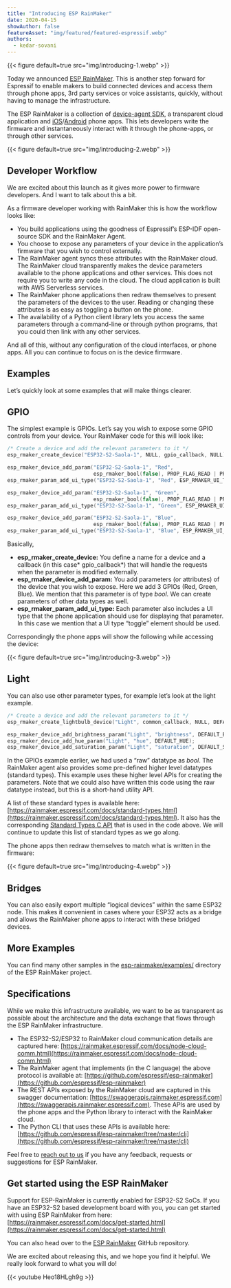 ```yaml
---
title: "Introducing ESP RainMaker"
date: 2020-04-15
showAuthor: false
featureAsset: "img/featured/featured-espressif.webp"
authors:
  - kedar-sovani
---
```


{{< figure
    default=true
    src="img/introducing-1.webp"
    >}}

Today we announced [ESP RainMaker](https://rainmaker.espressif.com). This is another step forward for Espressif to enable makers to build connected devices and access them through phone apps, 3rd party services or voice assistants, quickly, without having to manage the infrastructure.

The ESP RainMaker is a collection of [device-agent SDK](https://github.com/espressif/esp-rainmaker), a transparent cloud application and [iOS](https://apps.apple.com/us/app/esp-rainmaker/id1497491540)/[Android](https://play.google.com/store/apps/details?id=com.espressif.rainmaker&hl=en_IN) phone apps. This lets developers write the firmware and instantaneously interact with it through the phone-apps, or through other services.

{{< figure
    default=true
    src="img/introducing-2.webp"
    >}}

## Developer Workflow

We are excited about this launch as it gives more power to firmware developers. And I want to talk about this a bit.

As a firmware developer working with RainMaker this is how the workflow looks like:

- You build applications using the goodness of Espressif’s ESP-IDF open-source SDK and the RainMaker Agent.
- You choose to expose any parameters of your device in the application’s firmware that you wish to control externally.
- The RainMaker agent syncs these attributes with the RainMaker cloud. The RainMaker cloud transparently makes the device parameters available to the phone applications and other services. This does not require you to write any code in the cloud. The cloud application is built with AWS Serverless services.
- The RainMaker phone applications then redraw themselves to present the parameters of the devices to the user. Reading or changing these attributes is as easy as toggling a button on the phone.
- The availability of a Python client library lets you access the same parameters through a command-line or through python programs, that you could then link with any other services.

And all of this, without any configuration of the cloud interfaces, or phone apps. All you can continue to focus on is the device firmware.

## Examples

Let’s quickly look at some examples that will make things clearer.

## GPIO

The simplest example is GPIOs. Let’s say you wish to expose some GPIO controls from your device. Your RainMaker code for this will look like:

```c
/* Create a device and add the relevant parameters to it */
esp_rmaker_create_device("ESP32-S2-Saola-1", NULL, gpio_callback, NULL);

esp_rmaker_device_add_param("ESP32-S2-Saola-1", "Red",
                            esp_rmaker_bool(false), PROP_FLAG_READ | PROP_FLAG_WRITE);
esp_rmaker_param_add_ui_type("ESP32-S2-Saola-1", "Red", ESP_RMAKER_UI_TOGGLE);

esp_rmaker_device_add_param("ESP32-S2-Saola-1", "Green",
                            esp_rmaker_bool(false), PROP_FLAG_READ | PROP_FLAG_WRITE);
esp_rmaker_param_add_ui_type("ESP32-S2-Saola-1", "Green", ESP_RMAKER_UI_TOGGLE);

esp_rmaker_device_add_param("ESP32-S2-Saola-1", "Blue",
                            esp_rmaker_bool(false), PROP_FLAG_READ | PROP_FLAG_WRITE);
esp_rmaker_param_add_ui_type("ESP32-S2-Saola-1", "Blue", ESP_RMAKER_UI_TOGGLE);
```

Basically,

- __esp_rmaker_create_device:__  You define a name for a device and a callback (in this case* gpio_callback*) that will handle the requests when the parameter is modified externally.
- __esp_rmaker_device_add_param:__  You add parameters (or attributes) of the device that you wish to expose. Here we add 3 GPIOs (Red, Green, Blue). We mention that this parameter is of type *bool*. We can create parameters of other data types as well.
- __esp_rmaker_param_add_ui_type:__  Each parameter also includes a UI type that the phone application should use for displaying that parameter. In this case we mention that a UI type “toggle” element should be used.

Correspondingly the phone apps will show the following while accessing the device:

{{< figure
    default=true
    src="img/introducing-3.webp"
    >}}

## Light

You can also use other parameter types, for example let’s look at the light example.

```c
/* Create a device and add the relevant parameters to it */
esp_rmaker_create_lightbulb_device("Light", common_callback, NULL, DEFAULT_POWER);

esp_rmaker_device_add_brightness_param("Light", "brightness", DEFAULT_BRIGHTNESS);
esp_rmaker_device_add_hue_param("Light", "hue", DEFAULT_HUE);
esp_rmaker_device_add_saturation_param("Light", "saturation", DEFAULT_SATURATION);
```

In the GPIOs example earlier, we had used a “raw” datatype as *bool*. The RainMaker agent also provides some pre-defined higher level datatypes (standard types). This example uses these higher level APIs for creating the parameters. Note that we could also have written this code using the raw datatype instead, but this is a short-hand utility API.

A list of these standard types is available here: [https://rainmaker.espressif.com/docs/standard-types.html](https://rainmaker.espressif.com/docs/standard-types.html). It also has the corresponding [Standard Types C API](https://docs.espressif.com/projects/esp-rainmaker/en/latest/c-api-reference/rainmaker_standard_types.html#standard-devices) that is used in the code above. We will continue to update this list of standard types as we go along.

The phone apps then redraw themselves to match what is written in the firmware:

{{< figure
    default=true
    src="img/introducing-4.webp"
    >}}

## Bridges

You can also easily export multiple “logical devices” within the same ESP32 node. This makes it convenient in cases where your ESP32 acts as a bridge and allows the RainMaker phone apps to interact with these bridged devices.

## More Examples

You can find many other samples in the [esp-rainmaker/examples/](https://github.com/espressif/esp-rainmaker) directory of the ESP RainMaker project.

## Specifications

While we make this infrastructure available, we want to be as transparent as possible about the architecture and the data exchange that flows through the ESP RainMaker infrastructure.

- The ESP32-S2/ESP32 to RainMaker cloud communication details are captured here: [https://rainmaker.espressif.com/docs/node-cloud-comm.html](https://rainmaker.espressif.com/docs/node-cloud-comm.html)
- The RainMaker agent that implements (in the C language) the above protocol is available at: [https://github.com/espressif/esp-rainmaker](https://github.com/espressif/esp-rainmaker)
- The REST APIs exposed by the RainMaker cloud are captured in this swagger documentation: [https://swaggerapis.rainmaker.espressif.com](https://swaggerapis.rainmaker.espressif.com). These APIs are used by the phone apps and the Python library to interact with the RainMaker cloud.
- The Python CLI that uses these APIs is available here: [https://github.com/espressif/esp-rainmaker/tree/master/cli](https://github.com/espressif/esp-rainmaker/tree/master/cli)

Feel free to [reach out to us](https://github.com/espressif/esp-rainmaker/issues) if you have any feedback, requests or suggestions for ESP RainMaker.

## Get started using the ESP RainMaker

Support for ESP-RainMaker is currently enabled for ESP32-S2 SoCs. If you have an ESP32-S2 based development board with you, you can get started with using ESP RainMaker from here: [https://rainmaker.espressif.com/docs/get-started.html](https://rainmaker.espressif.com/docs/get-started.html)

You can also head over to the [ESP RainMaker](https://github.com/espressif/esp-rainmaker) GitHub repository.

We are excited about releasing this, and we hope you find it helpful. We really look forward to what you will do!

{{< youtube Heo18HLgh9g >}}
